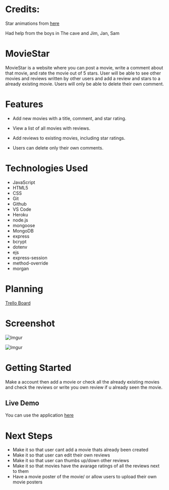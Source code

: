 # Credits:

Star animations from [here](https://uiverse.io/SelfMadeSystem/selfish-starfish-40)

Had help from the boys in The cave and Jim, Jan, Sam

# MovieStar

MovieStar is a website where you can post a movie, write a comment 
about that movie, and rate the movie out of 5 stars. User will be 
able to see other movies and reviews written by other users and add
a review and stars to a already existing movie. Users will only be
able to delete their own comment. 

# Features

- Add new movies with a title, comment, and star rating.

- View a list of all movies with reviews.

- Add reviews to existing movies, including star ratings.

- Users can delete only their own comments.

# Technologies Used

- JavaScript
- HTML5
- CSS
- Git
- Github
- VS Code
- Heroku
- node.js
- mongoose
- MongoDB
- express
- bcrypt
- dotenv
- ejs
- express-session
- method-override
- morgan

# Planning

[Trello Board](https://trello.com/b/pcObJ1O8/hello-board)

# Screenshot

![Imgur](https://i.imgur.com/4jEslaK.png)

![Imgur](https://i.imgur.com/jtNEB5N.png)

# Getting Started

Make a account then add a movie or check all the already existing
movies and check the reviews or write you own review if u already 
seen the movie.

## Live Demo

You can use the application [here](https://moviestar-624ac53691a3.herokuapp.com/)

# Next Steps

- Make it so that user cant add a movie thats already been created
- Make it so that user can edit their own reviews
- Make it so that user can thumbs up/down other reviews
- Make it so that movies have the avarage ratings of all the reviews 
next to them
- Have a movie poster of the movie/ or allow users to upload their 
own movie posters